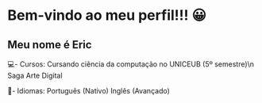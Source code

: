 # Bem-vindo ao meu perfil!!! 😀
## Meu nome é Eric

💻- Cursos:
  Cursando ciência da computação no UNICEUB (5º semestre)\n
  Saga Arte Digital
  
🦜- Idiomas:
  Português (Nativo)
  Inglês (Avançado)
  
